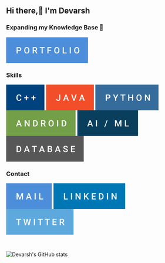 
## Hi there,👋 I'm Devarsh <br>
### Expanding my Knowledge Base 🧠

<!-- 
<h3 align="left">Projects</h3>

[![Readme Card](https://github-readme-stats.vercel.app/api/pin/?username=devarshukani&repo=MyLib_Android&theme=github_dark&show_icons=true)](https://github.com/devarshukani/MyLib_Android)  [![Readme Card](https://github-readme-stats.vercel.app/api/pin/?username=devarshukani&repo=MyLib_Admin_Panel&theme=github_dark&show_icons=true)](https://github.com/devarshukani/MyLib_Admin_Panel)  [![Readme Card](https://github-readme-stats.vercel.app/api/pin/?username=devarshukani&repo=MyLib_Admin_Panel&theme=github_dark&show_icons=true)](https://github.com/devarshukani/MyLib_Admin_Panel) -->

<a href="https://devarshukani.github.io" target="_blank"><img align="center" src="https://github.com/devarshukani/devarshukani/blob/master/portfolio.svg" alt="devarshukani"/></a>

<h3 align="left">Skills</h3>

<a href="#" target="blank"><img align="center" src="https://github.com/devarshukani/devarshukani/blob/master/c%2B%2B.svg" alt="devarshukani"/></a>
<a href="#" target="blank"><img align="center" src="https://github.com/devarshukani/devarshukani/blob/master/java.svg" alt="devarshukani"/></a>
<a href="#" target="blank"><img align="center" src="https://github.com/devarshukani/devarshukani/blob/master/python.svg" alt="devarshukani"/></a>
<a href="#" target="blank"><img align="center" src="https://github.com/devarshukani/devarshukani/blob/master/android.svg" alt="devarshukani"/></a>
<a href="#" target="blank"><img align="center" src="https://github.com/devarshukani/devarshukani/blob/master/ai_ml.svg" alt="devarshukani"/></a>
<a href="#" target="blank"><img align="center" src="https://github.com/devarshukani/devarshukani/blob/master/database.svg" alt="devarshukani"/></a>
<!-- <a href="#" target="blank"><img align="center" src="https://github.com/devarshukani/devarshukani/blob/master/nlp.svg" alt="devarshukani"/></a> -->

<h3 align="left">Contact</h3>

<a href="mailto:me.devarshukani@gmail.com" target="_blank"><img align="center" src="https://github.com/devarshukani/devarshukani/blob/master/mail.svg" alt="devarshukani"/></a>
<a href="https://linkedin.com/in/devarshukani" target="_blank"><img align="center" src="https://github.com/devarshukani/devarshukani/blob/master/linkedin.svg" alt="devarshukani"/></a>
<a href="https://twitter.com/devarshukani" target="_blank"><img align="center" src="https://github.com/devarshukani/devarshukani/blob/master/twitter.svg" alt="devarshukani"/></a>

<br />

![Devarsh's GitHub stats](https://github-readme-stats.vercel.app/api?username=devarshukani&theme=github_dark&show_icons=true&count_private=true)
